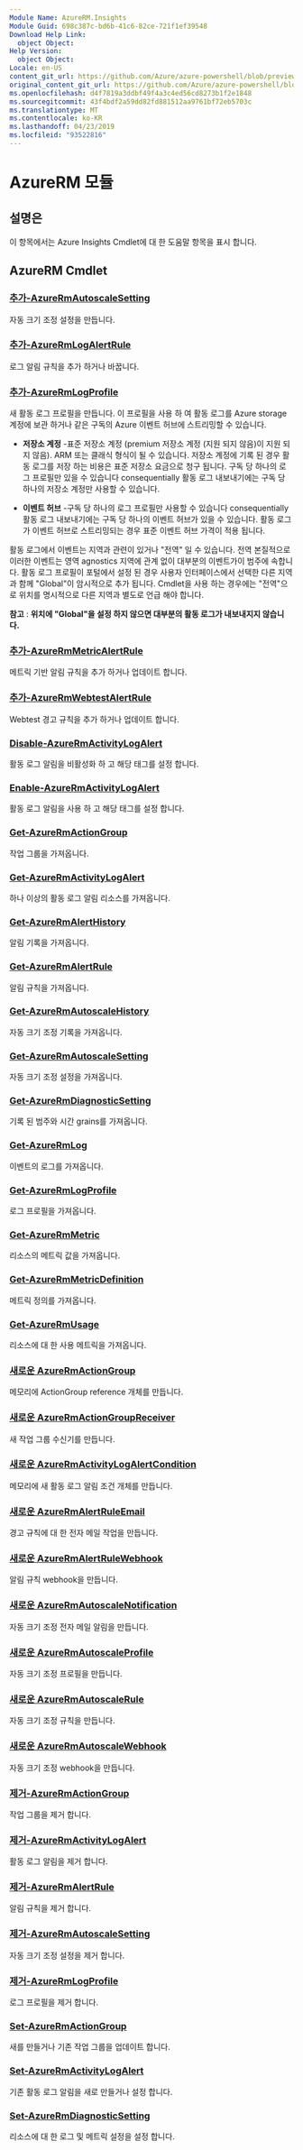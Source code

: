```yaml
---
Module Name: AzureRM.Insights
Module Guid: 698c387c-bd6b-41c6-82ce-721f1ef39548
Download Help Link:
  object Object: 
Help Version:
  object Object: 
Locale: en-US
content_git_url: https://github.com/Azure/azure-powershell/blob/preview/src/ResourceManager/Insights/Commands.Insights/help/AzureRM.Insights.md
original_content_git_url: https://github.com/Azure/azure-powershell/blob/preview/src/ResourceManager/Insights/Commands.Insights/help/AzureRM.Insights.md
ms.openlocfilehash: d4f7819a3ddbf49f4a3c4ed56cd8273b1f2e1848
ms.sourcegitcommit: 43f4bdf2a59dd82fd881512aa9761bf72eb5703c
ms.translationtype: MT
ms.contentlocale: ko-KR
ms.lasthandoff: 04/23/2019
ms.locfileid: "93522816"
---
```

# AzureRM 모듈
## 설명은
이 항목에서는 Azure Insights Cmdlet에 대 한 도움말 항목을 표시 합니다.

## AzureRM Cmdlet
### [추가-AzureRmAutoscaleSetting](Add-AzureRmAutoscaleSetting.md)
자동 크기 조정 설정을 만듭니다.

### [추가-AzureRmLogAlertRule](Add-AzureRmLogAlertRule.md)
로그 알림 규칙을 추가 하거나 바꿉니다.

### [추가-AzureRmLogProfile](Add-AzureRmLogProfile.md)
새 활동 로그 프로필을 만듭니다. 이 프로필을 사용 하 여 활동 로그를 Azure storage 계정에 보관 하거나 같은 구독의 Azure 이벤트 허브에 스트리밍할 수 있습니다. 

- **저장소 계정** -표준 저장소 계정 (premium 저장소 계정 (지원 되지 않음)이 지원 되지 않음). ARM 또는 클래식 형식이 될 수 있습니다. 저장소 계정에 기록 된 경우 활동 로그를 저장 하는 비용은 표준 저장소 요금으로 청구 됩니다. 구독 당 하나의 로그 프로필만 있을 수 있습니다 consequentially 활동 로그 내보내기에는 구독 당 하나의 저장소 계정만 사용할 수 있습니다. 

- **이벤트 허브** -구독 당 하나의 로그 프로필만 사용할 수 있습니다 consequentially 활동 로그 내보내기에는 구독 당 하나의 이벤트 허브가 있을 수 있습니다. 활동 로그가 이벤트 허브로 스트리밍되는 경우 표준 이벤트 허브 가격이 적용 됩니다. 

활동 로그에서 이벤트는 지역과 관련이 있거나 "전역" 일 수 있습니다. 전역 본질적으로 이러한 이벤트는 영역 agnostics 지역에 관계 없이 대부분의 이벤트가이 범주에 속합니다. 활동 로그 프로필이 포털에서 설정 된 경우 사용자 인터페이스에서 선택한 다른 지역과 함께 "Global"이 암시적으로 추가 됩니다. Cmdlet을 사용 하는 경우에는 "전역"으로 위치를 명시적으로 다른 지역과 별도로 언급 해야 합니다. 

**참고** : **위치에 "Global"을 설정 하지 않으면 대부분의 활동 로그가 내보내지지 않습니다.** 

### [추가-AzureRmMetricAlertRule](Add-AzureRmMetricAlertRule.md)
메트릭 기반 알림 규칙을 추가 하거나 업데이트 합니다.

### [추가-AzureRmWebtestAlertRule](Add-AzureRmWebtestAlertRule.md)
Webtest 경고 규칙을 추가 하거나 업데이트 합니다.

### [Disable-AzureRmActivityLogAlert](Disable-AzureRmActivityLogAlert.md)
활동 로그 알림을 비활성화 하 고 해당 태그를 설정 합니다.

### [Enable-AzureRmActivityLogAlert](Enable-AzureRmActivityLogAlert.md)
활동 로그 알림을 사용 하 고 해당 태그를 설정 합니다.

### [Get-AzureRmActionGroup](Get-AzureRmActionGroup.md)
작업 그룹을 가져옵니다.

### [Get-AzureRmActivityLogAlert](Get-AzureRmActivityLogAlert.md)
하나 이상의 활동 로그 알림 리소스를 가져옵니다.

### [Get-AzureRmAlertHistory](Get-AzureRmAlertHistory.md)
알림 기록을 가져옵니다.

### [Get-AzureRmAlertRule](Get-AzureRmAlertRule.md)
알림 규칙을 가져옵니다.

### [Get-AzureRmAutoscaleHistory](Get-AzureRmAutoscaleHistory.md)
자동 크기 조정 기록을 가져옵니다.

### [Get-AzureRmAutoscaleSetting](Get-AzureRmAutoscaleSetting.md)
자동 크기 조정 설정을 가져옵니다.

### [Get-AzureRmDiagnosticSetting](Get-AzureRmDiagnosticSetting.md)
기록 된 범주와 시간 grains를 가져옵니다.

### [Get-AzureRmLog](Get-AzureRmLog.md)
이벤트의 로그를 가져옵니다.

### [Get-AzureRmLogProfile](Get-AzureRmLogProfile.md)
로그 프로필을 가져옵니다.

### [Get-AzureRmMetric](Get-AzureRmMetric.md)
리소스의 메트릭 값을 가져옵니다.

### [Get-AzureRmMetricDefinition](Get-AzureRmMetricDefinition.md)
메트릭 정의를 가져옵니다.

### [Get-AzureRmUsage](Get-AzureRmUsage.md)
리소스에 대 한 사용 메트릭을 가져옵니다.

### [새로운 AzureRmActionGroup](New-AzureRmActionGroup.md)
메모리에 ActionGroup reference 개체를 만듭니다.

### [새로운 AzureRmActionGroupReceiver](New-AzureRmActionGroupReceiver.md)
새 작업 그룹 수신기를 만듭니다.

### [새로운 AzureRmActivityLogAlertCondition](New-AzureRmActivityLogAlertCondition.md)
메모리에 새 활동 로그 알림 조건 개체를 만듭니다.

### [새로운 AzureRmAlertRuleEmail](New-AzureRmAlertRuleEmail.md)
경고 규칙에 대 한 전자 메일 작업을 만듭니다.

### [새로운 AzureRmAlertRuleWebhook](New-AzureRmAlertRuleWebhook.md)
알림 규칙 webhook을 만듭니다.

### [새로운 AzureRmAutoscaleNotification](New-AzureRmAutoscaleNotification.md)
자동 크기 조정 전자 메일 알림을 만듭니다.

### [새로운 AzureRmAutoscaleProfile](New-AzureRmAutoscaleProfile.md)
자동 크기 조정 프로필을 만듭니다.

### [새로운 AzureRmAutoscaleRule](New-AzureRmAutoscaleRule.md)
자동 크기 조정 규칙을 만듭니다.

### [새로운 AzureRmAutoscaleWebhook](New-AzureRmAutoscaleWebhook.md)
자동 크기 조정 webhook을 만듭니다.

### [제거-AzureRmActionGroup](Remove-AzureRmActionGroup.md)
작업 그룹을 제거 합니다.

### [제거-AzureRmActivityLogAlert](Remove-AzureRmActivityLogAlert.md)
활동 로그 알림을 제거 합니다.

### [제거-AzureRmAlertRule](Remove-AzureRmAlertRule.md)
알림 규칙을 제거 합니다.

### [제거-AzureRmAutoscaleSetting](Remove-AzureRmAutoscaleSetting.md)
자동 크기 조정 설정을 제거 합니다.

### [제거-AzureRmLogProfile](Remove-AzureRmLogProfile.md)
로그 프로필을 제거 합니다.

### [Set-AzureRmActionGroup](Set-AzureRmActionGroup.md)
새를 만들거나 기존 작업 그룹을 업데이트 합니다.

### [Set-AzureRmActivityLogAlert](Set-AzureRmActivityLogAlert.md)
기존 활동 로그 알림을 새로 만들거나 설정 합니다.

### [Set-AzureRmDiagnosticSetting](Set-AzureRmDiagnosticSetting.md)
리소스에 대 한 로그 및 메트릭 설정을 설정 합니다.

